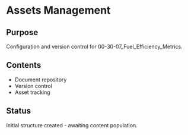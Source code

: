 # Assets Management

## Purpose
Configuration and version control for 00-30-07_Fuel_Efficiency_Metrics.

## Contents
- Document repository
- Version control
- Asset tracking

## Status
Initial structure created - awaiting content population.
